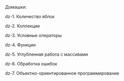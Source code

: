 Домашки:

dz-1. Количество яблок

dz-2. Коллекции

dz-3. Условные операторы

dz-4. Функции

dz-5. Углубленная работа с массивами

dz-6. Обработка ошибок

dz-7. Объектно-ориентированное программирование
